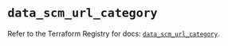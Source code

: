 # `data_scm_url_category`

Refer to the Terraform Registry for docs: [`data_scm_url_category`](https://registry.terraform.io/providers/paloaltonetworks/scm/1.0.2/docs/data-sources/url_category).
